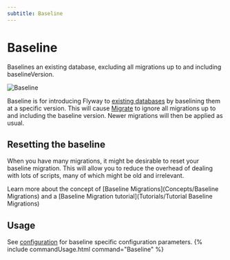 ```yaml
---
subtitle: Baseline
---
```

# Baseline

Baselines an existing database, excluding all migrations up to and including baselineVersion.

![Baseline](assets/command-baseline.png)

Baseline is for introducing Flyway to [existing databases](database-development-using-flyway/database-development-using-flyway-desktop/generating-migrations/creating-a-baseline-for-existing-databases) by baselining them
at a specific version. This will cause [Migrate](Commands/migrate) to ignore all migrations
up to and including the baseline version. Newer migrations will then be applied as usual.

## Resetting the baseline

When you have many migrations, it might be desirable to reset your baseline migration. This will allow you to reduce the overhead of dealing with lots of scripts, many of which might be old and irrelevant.

Learn more about the concept of [Baseline Migrations](Concepts/Baseline Migrations) and a [Baseline Migration tutorial](Tutorials/Tutorial Baseline Migrations)

## Usage
See [configuration](Configuration/parameters/flyway/#baseline) for baseline specific configuration parameters.
{% include commandUsage.html command="Baseline" %}
